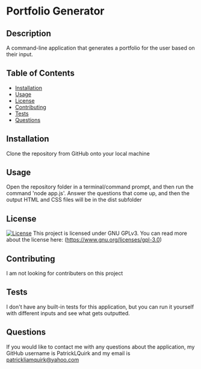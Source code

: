 
# Portfolio Generator

## Description
A command-line application that generates a portfolio for the user based on their input.

## Table of Contents

- [Installation](#installation)
- [Usage](#usage)
- [License](#license)
- [Contributing](#contributing)
- [Tests](#tests)
- [Questions](#questions)

## Installation
Clone the repository from GitHub onto your local machine

## Usage
Open the repository folder in a terminal/command prompt, and then run the command 'node app.js'. Answer the questions that come up, and then the output HTML and CSS files will be in the dist subfolder

## License
[![License](https://img.shields.io/badge/License-GPLv3-blue.svg)](https://www.gnu.org/licenses/gpl-3.0)
    This project is licensed under GNU GPLv3. You can read more about the license here: (https://www.gnu.org/licenses/gpl-3.0)
    

## Contributing
I am not looking for contributers on this project

## Tests
I don't have any built-in tests for this application, but you can run it yourself with different inputs and see what gets outputted.

## Questions
If you would like to contact me with any questions about the application, my GitHub username is PatrickLQuirk and my email is patrickliamquirk@yahoo.com
